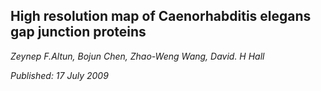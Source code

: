 ## High resolution map of Caenorhabditis elegans gap junction proteins
_Zeynep F.Altun, Bojun Chen, Zhao-Weng Wang, David. H Hall_

_Published: 17 July 2009_
